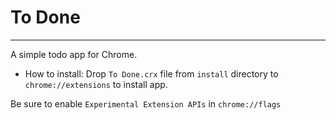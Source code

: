 # To Done #
-----------

A simple todo app for Chrome.

* How to install: Drop `To Done.crx` file from `install` directory to `chrome://extensions` to install app.

Be sure to enable `Experimental Extension APIs` in `chrome://flags`